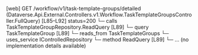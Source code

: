 [web] GET /workflow/v1/task-template-groups/detailed  (Dataverse.Api.External.Controllers.v1.Workflow.TaskTemplateGroupsController.FullQuery)  [L85–L92] status=200
  └─ calls TaskTemplateGroupRepository.ReadQuery [L89]
  └─ query TaskTemplateGroup [L89]
    └─ reads_from TaskTemplateGroups
  └─ uses_service IControlledRepository<TaskTemplateGroup>
    └─ method ReadQuery [L89]
      └─ ... (no implementation details available)

